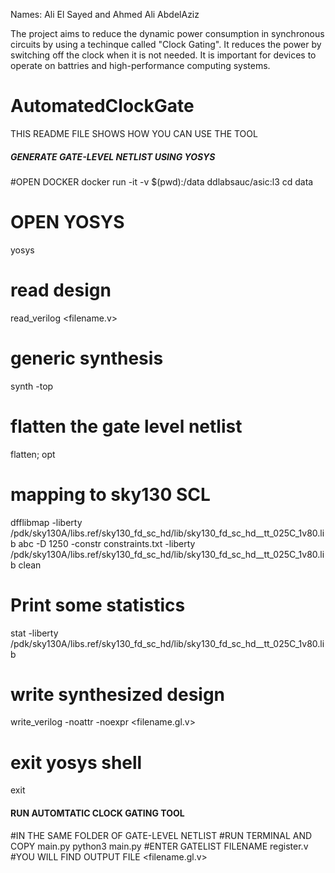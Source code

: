 Names: Ali El Sayed and Ahmed Ali AbdelAziz

The project aims to reduce the dynamic power consumption in synchronous circuits by using a techinque called "Clock Gating". It reduces the power by switching off the clock when it is not needed. It is important for devices to operate on battries and high-performance computing systems.



# AutomatedClockGate
THIS README FILE SHOWS HOW YOU CAN USE THE TOOL

##### GENERATE GATE-LEVEL NETLIST USING YOSYS #######
#OPEN DOCKER
docker run -it -v $(pwd):/data ddlabsauc/asic:l3
cd data
# OPEN YOSYS
yosys
# read design
read_verilog <filename.v>
# generic synthesis
synth -top <topmodulename>
# flatten the gate level netlist
flatten; opt
# mapping to sky130 SCL
dfflibmap -liberty /pdk/sky130A/libs.ref/sky130_fd_sc_hd/lib/sky130_fd_sc_hd__tt_025C_1v80.lib
abc -D 1250 -constr constraints.txt -liberty /pdk/sky130A/libs.ref/sky130_fd_sc_hd/lib/sky130_fd_sc_hd__tt_025C_1v80.lib
clean
# Print some statistics
stat -liberty /pdk/sky130A/libs.ref/sky130_fd_sc_hd/lib/sky130_fd_sc_hd__tt_025C_1v80.lib
# write synthesized design
write_verilog -noattr -noexpr <filename.gl.v>
# exit yosys shell
exit

#### RUN AUTOMTATIC CLOCK GATING TOOL ####
#IN THE SAME FOLDER OF GATE-LEVEL NETLIST
#RUN TERMINAL AND COPY main.py
python3 main.py
#ENTER GATELIST FILENAME
register.v
#YOU WILL FIND OUTPUT FILE <filename.gl.v>


 
